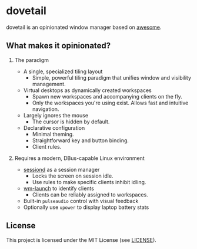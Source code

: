 # dovetail

dovetail is an opinionated window manager based on
[awesome](https://awesomewm.org/).

## What makes it opinionated?

1. The paradigm
    * A single, specialized tiling layout
        * Simple, powerful tiling paradigm that unifies window and visibility management.
    * Virtual desktops as dynamically created workspaces
        * Spawn new workspaces and accompanying clients on the fly.
        * Only the workspaces you're using exist. Allows fast and intuitive navigation.
    * Largely ignores the mouse
        * The cursor is hidden by default.
    * Declarative configuration
        * Minimal theming.
        * Straightforward key and button binding.
        * Client rules.

2. Requires a modern, DBus-capable Linux environment
    * [sessiond](https://sessiond.org/) as a session manager
        * Locks the screen on session idle.
        * Use rules to make specific clients inhibit idling.
    * [wm-launch](https://github.com/jcrd/wm-launch) to identify clients
        * Clients can be reliably assigned to workspaces.
    * Built-in `pulseaudio` control with visual feedback
    * Optionally use `upower` to display laptop battery stats

## License

This project is licensed under the MIT License (see [LICENSE](LICENSE)).

